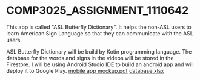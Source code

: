 # COMP3025_ASSIGNMENT_1110642

This app is called "ASL Butterfly Dictionary". It helps the non-ASL users to learn American Sign Language so that they can communicate with the ASL users. 

ASL Butterfly Dictionary will be build by Kotin programming language. The database for the words and signs in the videos will be stored in the Firestore. 
I will be using Android Studio IDE to build an android app and will deploy it to Google Play.
[mobile app mockup.pdf](https://github.com/aanisar/COMP3025_ASSIGNMENT_1110642/files/8045492/mobile.app.mockup.pdf)
[database.xlsx](https://github.com/aanisar/COMP3025_ASSIGNMENT_1110642/files/8045493/database.xlsx)
